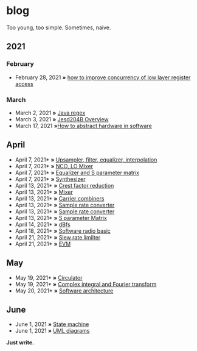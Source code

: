 # blog
Too young, too simple. Sometimes, naive.

## 2021
### February
* February 28, 2021 **»** [how to improve concurrency of low layer register access](https://github.com/raychenv/blog/issues/1)

### March
* March 2, 2021 **»** [Java regex](https://github.com/raychenv/blog/issues/2)
* March 3, 2021 **»** [Jesd204B Overview](https://github.com/raychenv/blog/issues/3)
* March 17, 2021 **»**[How to abstract hardware in software](https://github.com/raychenv/blog/issues/4)

## April
* April 7, 2021* **»** [Upsampler, filter, equalizer, interpolation](https://github.com/raychenv/blog/issues/5)
* April 7, 2021* **»** [NCO, LO Mixer](https://github.com/raychenv/blog/issues/6)
* April 7, 2021* **»** [Equalizer and S parameter matrix](https://github.com/raychenv/blog/issues/7)
* April 7, 2021* **»** [Synthesizer](https://github.com/raychenv/blog/issues/8)
* April 13, 2021* **»** [Crest factor reduction](https://github.com/raychenv/blog/issues/9)
* April 13, 2021* **»** [Mixer](https://github.com/raychenv/blog/issues/10)
* April 13, 2021* **»** [Carrier combiners](https://github.com/raychenv/blog/issues/11)
* April 13, 2021* **»** [Sample rate converter](https://github.com/raychenv/blog/issues/12)
* April 13, 2021* **»** [Sample rate converter](https://github.com/raychenv/blog/issues/13)
* April 13, 2021* **»** [S parameter Matrix](https://github.com/raychenv/blog/issues/14)
* April 14, 2021* **»** [dBfs](https://github.com/raychenv/blog/issues/15)
* April 18, 2021* **»** [Software radio basic](https://github.com/raychenv/blog/issues/16)
* April 21, 2021* **»** [Slew rate limilter](https://github.com/raychenv/blog/issues/17)
* April 21, 2021* **»** [EVM](https://github.com/raychenv/blog/issues/18)

## May
* May 19, 2021* **»** [Circulator](https://github.com/raychenv/blog/issues/19)
* May 19, 2021* **»** [Complex integral and Fourier transform](https://github.com/raychenv/blog/issues/20)
* May 20, 2021* **»** [Software architecture](https://github.com/raychenv/blog/issues/21)

## June
* June 1, 2021 **»** [State machine](https://github.com/raychenv/blog/issues/22)
* June 1, 2021 **»** [UML diagrams](https://github.com/raychenv/blog/issues/23)

**Just write.**
